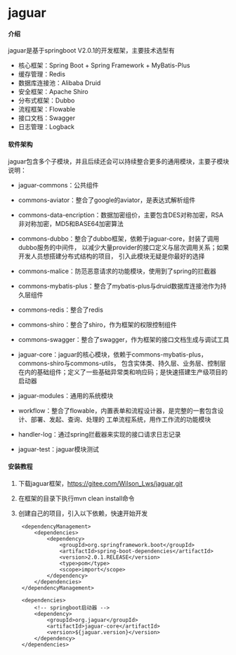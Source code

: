 # jaguar

#### 介绍
jaguar是基于springboot V2.0.1的开发框架，主要技术选型有
- 核心框架：Spring Boot + Spring Framework + MyBatis-Plus
- 缓存管理：Redis
- 数据库连接池：Alibaba Druid
- 安全框架：Apache Shiro
- 分布式框架：Dubbo
- 流程框架：Flowable
- 接口文档：Swagger
- 日志管理：Logback

#### 软件架构
jaguar包含多个子模块，并且后续还会可以持续整合更多的通用模块，主要子模块说明：

- jaguar-commons：公共组件
    
- commons-aviator：整合了google的aviator，是表达式解析组件

- commons-data-encription：数据加密组价，主要包含DES对称加密，RSA非对称加密，MD5和BASE64加密算法

- commons-dubbo：整合了dubbo框架，依赖于jaguar-core，封装了调用dubbo服务的中间件，
    以减少大量provider的接口定义与层次调用关系；如果开发人员想搭建分布式结构的项目，
    引入此模块无疑是你最好的选择

- commons-malice：防范恶意请求的功能模块，使用到了spring的拦截器

- commons-mybatis-plus：整合了mybatis-plus与druid数据库连接池作为持久层组件
    
- commons-redis：整合了redis
    
- commons-shiro：整合了shiro，作为框架的权限控制组件
    
- commons-swagger：整合了swagger，作为框架的接口文档生成与调试工具


- jaguar-core：jaguar的核心模块，依赖于commons-mybatis-plus，commons-shiro与commons-utils，
    包含实体类、持久层、业务层、控制层在内的基础组件；定义了一些基础异常类和响应码；是快速搭建生产级项目的启动器
     
     
- jaguar-modules：通用的系统模块

- workflow：整合了flowable，内置表单和流程设计器，是完整的一套包含设计、部署、发起、查询、处理的
    工单流程系统，用作工作流的功能模块

- handler-log：通过spring拦截器来实现的接口请求日志记录


- jaguar-test：jaguar模块测试


#### 安装教程

1. 下载jaguar框架，https://gitee.com/Wilson_Lws/jaguar.git
2. 在框架的目录下执行mvn clean install命令
3. 创建自己的项目，引入以下依赖，快速开始开发

        <dependencyManagement>
            <dependencies>
                <dependency>
                    <groupId>org.springframework.boot</groupId>
                    <artifactId>spring-boot-dependencies</artifactId>
                    <version>2.0.1.RELEASE</version>
                    <type>pom</type>
                    <scope>import</scope>
                </dependency>
            </dependencies>
        </dependencyManagement>
        
        <dependencies>
            <!-- springboot启动器 -->
            <dependency>
                <groupId>org.jaguar</groupId>
                <artifactId>jaguar-core</artifactId>
                <version>${jaguar.version}</version>
            </dependency>
        </dependencies>